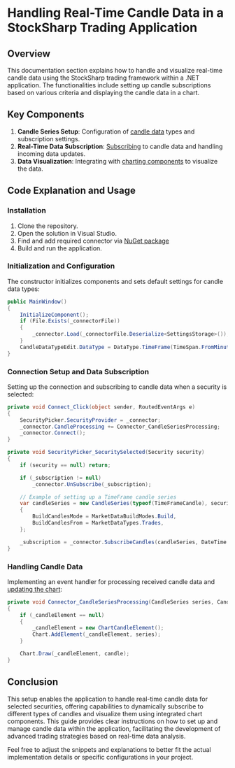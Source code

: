 # Handling Real-Time Candle Data in a StockSharp Trading Application

## Overview

This documentation section explains how to handle and visualize real-time candle data using the StockSharp trading framework within a .NET application. The functionalities include setting up candle subscriptions based on various criteria and displaying the candle data in a chart.

## Key Components

1. **Candle Series Setup**: Configuration of [candle data](https://doc.stocksharp.com/topics/api/candles.html) types and subscription settings.
2. **Real-Time Data Subscription**: [Subscribing](https://doc.stocksharp.com/topics/api/market_data/subscriptions.html) to candle data and handling incoming data updates.
3. **Data Visualization**: Integrating with [charting components](https://doc.stocksharp.com/topics/api/graphical_user_interface/charts.html) to visualize the data.

## Code Explanation and Usage

### Installation

1. Clone the repository.
2. Open the solution in Visual Studio.
3. Find and add required connector via [NuGet package](https://stocksharp.com/products/nuget_manual/#privateserver)
4. Build and run the application.

### Initialization and Configuration

The constructor initializes components and sets default settings for candle data types:

```csharp
public MainWindow()
{
    InitializeComponent();
    if (File.Exists(_connectorFile))
    {
        _connector.Load(_connectorFile.Deserialize<SettingsStorage>());
    }
    CandleDataTypeEdit.DataType = DataType.TimeFrame(TimeSpan.FromMinutes(5));
}
```

### Connection Setup and Data Subscription

Setting up the connection and subscribing to candle data when a security is selected:

```csharp
private void Connect_Click(object sender, RoutedEventArgs e)
{
    SecurityPicker.SecurityProvider = _connector;
    _connector.CandleProcessing += Connector_CandleSeriesProcessing;
    _connector.Connect();
}

private void SecurityPicker_SecuritySelected(Security security)
{
    if (security == null) return;

    if (_subscription != null)
        _connector.UnSubscribe(_subscription);

    // Example of setting up a TimeFrame candle series
    var candleSeries = new CandleSeries(typeof(TimeFrameCandle), security, TimeSpan.FromMinutes(5))
    {
        BuildCandlesMode = MarketDataBuildModes.Build,
        BuildCandlesFrom = MarketDataTypes.Trades,
    };

    _subscription = _connector.SubscribeCandles(candleSeries, DateTime.Today, DateTime.Now);
}
```

### Handling Candle Data

Implementing an event handler for processing received candle data and [updating the chart](https://doc.stocksharp.com/topics/api/candles/chart.html):

```csharp
private void Connector_CandleSeriesProcessing(CandleSeries series, Candle candle)
{
    if (_candleElement == null)
    {
        _candleElement = new ChartCandleElement();
        Chart.AddElement(_candleElement, series);
    }

    Chart.Draw(_candleElement, candle);
}
```

## Conclusion

This setup enables the application to handle real-time candle data for selected securities, offering capabilities to dynamically subscribe to different types of candles and visualize them using integrated chart components. This guide provides clear instructions on how to set up and manage candle data within the application, facilitating the development of advanced trading strategies based on real-time data analysis.

Feel free to adjust the snippets and explanations to better fit the actual implementation details or specific configurations in your project.
